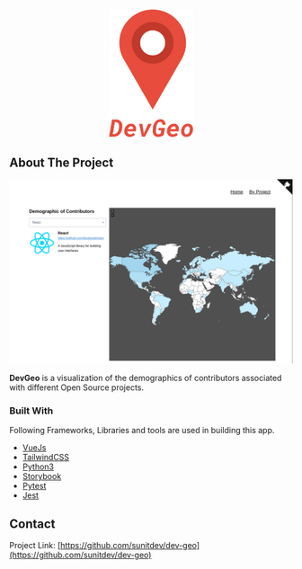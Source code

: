 <!-- PROJECT LOGO -->
<br />
<p align="center">
  <a href="https://github.com/sunitdev/dev-geo">
    <img src="docs/img/logo.png" alt="Logo" width="150"/>
  </a>
</p>

<!-- ABOUT THE PROJECT -->

## About The Project

[![DevGeo Screen Shot](docs/img/screen_shot.png)](https://sunitdev.github.io/dev-geo/)

**DevGeo** is a visualization of the demographics of contributors associated with different Open Source projects.

### Built With

Following Frameworks, Libraries and tools are used in building this app.

-   [VueJs](https://vuejs.org/)
-   [TailwindCSS](https://tailwindcss.com/)
-   [Python3](https://www.python.org/)
-   [Storybook](https://storybook.js.org/)
-   [Pytest](https://docs.pytest.org/en/latest/)
-   [Jest](https://docs.pytest.org/en/latest/)

## Contact

Project Link: [https://github.com/sunitdev/dev-geo](https://github.com/sunitdev/dev-geo)
